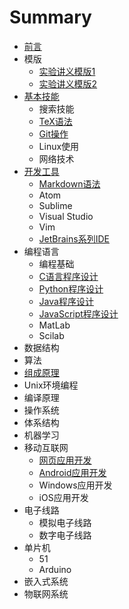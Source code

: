 # Summary

* [前言](README.md)
* 模版
  * [实验讲义模版1](lab_handout_template1.md)
  * [实验讲义模版2](labhandout_template2.md)
* [基本技能](common/skills/README.md)
  * 搜索技能 
  * [TeX语法](common/dev-tools/tex/README.md)
  * [Git操作](common/dev-tools/git/README.md)
  * Linux使用
  * 网络技术
* [开发工具](common/dev-tools/README.md)
  * [Markdown语法](common/dev-tools/markdown/README.md)
  * Atom
  * Sublime
  * Visual Studio
  * Vim
  * [JetBrains系列IDE](common/dev-tools/jetbrains/README.md)
* 编程语言
   * 编程基础
   * [C语言程序设计](common/lang-c/README.md)
   * [Python程序设计](common/lang-python/README.md)
   * [Java程序设计](common/lang-java/README.md)
   * [JavaScript程序设计](common/lang-js/README.md)
   * MatLab
   * Scilab
* 数据结构
* 算法
* [组成原理](cs/zuchen/README.md)
* Unix环境编程
* 编译原理
* 操作系统
* 体系结构
* 机器学习
* 移动互联网
   * [网页应用开发](iot/webapp/README.md)
   * [Android应用开发](iot/android/README.md)
   * Windows应用开发
   * iOS应用开发
* 电子线路
  * 模拟电子线路
  * 数字电子线路
* 单片机
   * 51
   * Arduino
* 嵌入式系统
* 物联网系统

